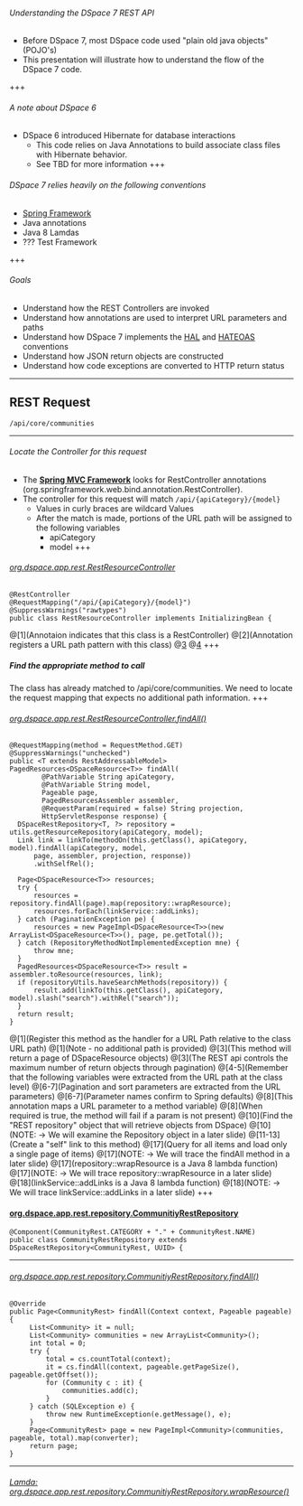 ###### Understanding the DSpace 7 REST API
- Before DSpace 7, most DSpace code used "plain old java objects"(POJO's)
- This presentation will illustrate how to understand the flow of the DSpace 7 code.

+++
###### A note about DSpace 6
- DSpace 6 introduced Hibernate for database interactions
  - This code relies on Java Annotations to build associate class files with Hibernate behavior.
  - See TBD for more information
+++
###### DSpace 7 relies heavily on the following conventions
- [Spring Framework](TBD)
- Java annotations
- Java 8 Lamdas
- ??? Test Framework

+++
###### Goals
- Understand how the REST Controllers are invoked
- Understand how annotations are used to interpret URL parameters and paths
- Understand how DSpace 7 implements the [HAL](TBD) and [HATEOAS](TBD) conventions
- Understand how JSON return objects are constructed
- Understand how code exceptions are converted to HTTP return status

---
## REST Request
    /api/core/communities

---
###### Locate the Controller for this request
- The __[Spring MVC Framework](https://docs.spring.io/spring/docs/current/spring-framework-reference/web.htm)__ looks for RestController annotations (org.springframework.web.bind.annotation.RestController).
- The controller for this request will match `/api/{apiCategory}/{model}`
  - Values in curly braces are wildcard Values
  - After the match is made, portions of the URL path will be assigned to the following variables
    - apiCategory
    - model
+++
###### [org.dspace.app.rest.RestResourceController](https://github.com/DSpace/DSpace/blob/master/dspace-spring-rest/src/main/java/org/dspace/app/rest/RestResourceController.java#L84-L87")

```
@RestController
@RequestMapping("/api/{apiCategory}/{model}")
@SuppressWarnings("rawtypes")
public class RestResourceController implements InitializingBean {
```
@[1](Annotaion indicates that this class is a RestController)
@[2](Annotation registers a URL path pattern with this class)
@[3](TBD)
@[4](TBD)
+++
##### Find the appropriate method to call

The class has already matched to /api/core/communities.  We need to locate the request mapping that expects no additional path information.
+++
###### [org.dspace.app.rest.RestResourceController.findAll()](https://github.com/DSpace/DSpace/blob/master/dspace-spring-rest/src/main/java/org/dspace/app/rest/RestResourceController.java#L769-L787")

```
@RequestMapping(method = RequestMethod.GET)
@SuppressWarnings("unchecked")
public <T extends RestAddressableModel> PagedResources<DSpaceResource<T>> findAll(
        @PathVariable String apiCategory,
        @PathVariable String model,
        Pageable page,
        PagedResourcesAssembler assembler,
        @RequestParam(required = false) String projection,
        HttpServletResponse response) {
  DSpaceRestRepository<T, ?> repository = utils.getResourceRepository(apiCategory, model);
  Link link = linkTo(methodOn(this.getClass(), apiCategory, model).findAll(apiCategory, model,
      page, assembler, projection, response))
      .withSelfRel();

  Page<DSpaceResource<T>> resources;
  try {
      resources = repository.findAll(page).map(repository::wrapResource);
      resources.forEach(linkService::addLinks);
  } catch (PaginationException pe) {
      resources = new PageImpl<DSpaceResource<T>>(new ArrayList<DSpaceResource<T>>(), page, pe.getTotal());
  } catch (RepositoryMethodNotImplementedException mne) {
      throw mne;
  }
  PagedResources<DSpaceResource<T>> result = assembler.toResource(resources, link);
  if (repositoryUtils.haveSearchMethods(repository)) {
      result.add(linkTo(this.getClass(), apiCategory, model).slash("search").withRel("search"));
  }
  return result;
}
```
@[1](Register this method as the handler for a URL Path relative to the class URL path)
@[1](Note - no additional path is provided)
@[3](This method will return a page of DSpaceResource objects)
@[3](The REST api controls the maximum number of return objects through pagination)
@[4-5](Remember that the following variables were extracted from the URL path at the class level)
@[6-7](Pagination and sort parameters are extracted from the URL parameters)
@[6-7](Parameter names confirm to Spring defaults)
@[8](This annotation maps a URL parameter to a method variable)
@[8](When required is true, the method will fail if a param is not present)
@[10](Find the "REST repository" object that will retrieve objects from DSpace)
@[10](NOTE: &rarr; We will examine the Repository object in a later slide)
@[11-13](Create a "self" link to this method)
@[17](Query for all items and load only a single page of items)
@[17](NOTE: &rarr; We will trace the findAll method in a later slide)
@[17](repository::wrapResource is a Java 8 lambda function)
@[17](NOTE: &rarr; We will trace repository::wrapResource in a later slide)
@[18](linkService::addLinks is a Java 8 lambda function)
@[18](NOTE: &rarr; We will trace linkService::addLinks in a later slide)
+++
#### [org.dspace.app.rest.repository.CommunitiyRestRepository](https://github.com/DSpace/DSpace/blob/master/dspace-spring-rest/src/main/java/org/dspace/app/rest/repository/CommunityRestRepository.java#L37)
```
@Component(CommunityRest.CATEGORY + "." + CommunityRest.NAME)
public class CommunityRestRepository extends DSpaceRestRepository<CommunityRest, UUID> {
```
---
###### [org.dspace.app.rest.repository.CommunitiyRestRepository.findAll()](https://github.com/DSpace/DSpace/blob/master/dspace-spring-rest/src/main/java/org/dspace/app/rest/repository/CommunityRestRepository.java#L63-L79)
```
@Override
public Page<CommunityRest> findAll(Context context, Pageable pageable) {
     List<Community> it = null;
     List<Community> communities = new ArrayList<Community>();
     int total = 0;
     try {
         total = cs.countTotal(context);
         it = cs.findAll(context, pageable.getPageSize(), pageable.getOffset());
         for (Community c : it) {
             communities.add(c);
         }
     } catch (SQLException e) {
         throw new RuntimeException(e.getMessage(), e);
     }
     Page<CommunityRest> page = new PageImpl<Community>(communities, pageable, total).map(converter);
     return page;
}
```
---
###### [Lamda: org.dspace.app.rest.repository.CommunitiyRestRepository.wrapResource()](https://github.com/DSpace/DSpace/blob/master/dspace-spring-rest/src/main/java/org/dspace/app/rest/repository/CommunityRestRepository.java#L121-L124)
```
```  
